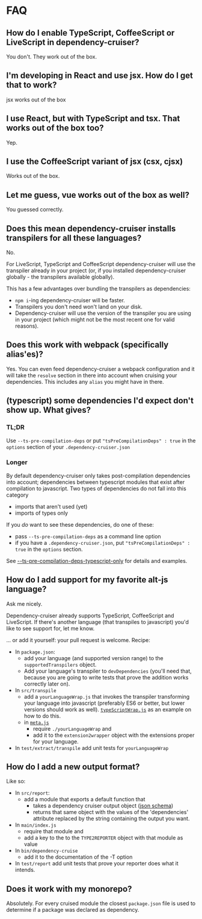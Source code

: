 # FAQ

## How do I enable TypeScript, CoffeeScript or LiveScript in dependency-cruiser?
You don't. They work out of the box.

## I'm developing in React and use jsx. How do I get that to work?
jsx works out of the box

## I use React, but with TypeScript and tsx. That works out of the box too?
Yep.

## I use the CoffeeScript variant of jsx (csx, cjsx)
Works out of the box.

## Let me guess, vue works out of the box as well?
You guessed correctly.

## Does this mean dependency-cruiser installs transpilers for all these languages?
No.

For LiveScript, TypeScript and CoffeeScript dependency-cruiser will use the
transpiler already in your project (or, if you installed dependency-cruiser
globally - the transpilers available globally).

This has a few advantages over bundling the transpilers as dependencies:
- `npm i`-ing dependency-cruiser will be faster.
- Transpilers you don't need won't land on your disk.
- Dependency-cruiser will use the version of the transpiler you are using
  in your project (which might not be the most recent one for valid reasons).

## Does this work with webpack (specifically alias'es)?
Yes. You can even feed dependency-cruiser a webpack configuration and it
will take the `resolve` section in there into account when cruising
your dependencies. This includes any `alias` you might have in there.

## (typescript) some dependencies I'd expect don't show up. What gives?
### TL;DR
Use `--ts-pre-compilation-deps` or put `"tsPreCompilationDeps" : true` in
the `options` section of your `.dependency-cruiser.json`

### Longer
By default dependency-cruiser only takes post-compilation dependencies into
account; dependencies between typescript modules that exist after compilation
to javascript. Two types of dependencies do not fall into this category
- imports that aren't used (yet)
- imports of types only

If you _do_ want to see these dependencies, do one of these:
- pass `--ts-pre-compilation-deps` as a command line option
- if you have a `.dependency-cruiser.json`, put `"tsPreCompilationDeps" : true` in
the `options` section.

See [--ts-pre-compilation-deps-typescript-only](./cli.md#--ts-pre-compilation-deps-typescript-only)
for details and examples.

## How do I add support for my favorite alt-js language?
Ask me nicely.

Dependency-cruiser already supports TypeScript, CoffeeScript and LiveScript. If
there's another language (that transpiles to javascript) you'd like to see
support for, let me know.

... or add it yourself: your pull request is welcome. Recipe:
- In `package.json`:
  - add your language (and supported version range) to the `supportedTranspilers`
    object.
  - Add your language's transpiler to `devDependencies` (you'll need that,
    because you are going to write tests that prove the addition works
    correctly later on).
- In `src/transpile`
  - add a `yourLanguageWrap.js` that invokes the transpiler transforming
    your language into javascript (preferably ES6 or better, but lower versions
    should work as well). [`typeScriptWrap.js`](../src/extract/transpile/typeScriptWrap.js)
    as an example on how to do this.
  - in [`meta.js`](../src/extract/transpile/meta.js)
    - require `./yourLanguageWrap` and
    - add it to the `extension2wrapper` object with the extensions proper for your
    language.
- In `test/extract/transpile` add unit tests for `yourLanguageWrap`

## How do I add a new output format?

Like so:
- In `src/report`:
  - add a module that exports a default function that
    - takes a dependency cruiser output object
      ([json schema](../src/extract/jsonschema.json))
    - returns that same object with the values of the 'dependencies' attribute
      replaced by the string containing the output you want.
- In `main/index.js`
    - require that module and
    - add a key to the to the `TYPE2REPORTER` object with that module as value
- In `bin/dependency-cruise`
    - add it to the documentation of the -T option
- In `test/report` add unit tests that prove your reporter does what it
    intends.

## Does it work with my monorepo?

Absolutely. For every cruised module the closest `package.json` file is used to determine
if a package was declared as dependency.

